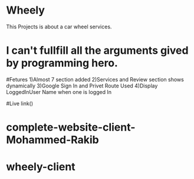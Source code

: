 # Wheely
This Projects is about a car wheel services.
# I can't fullfill all the arguments gived by programming hero.
#Fetures
1)Almost 7 section added
2)Services and Review section shows dynamically
3)Google Sign In and Privet Route Used
4)Display LoggedInUser Name when one is logged In

#Live link()
# complete-website-client-Mohammed-Rakib
# wheely-client
